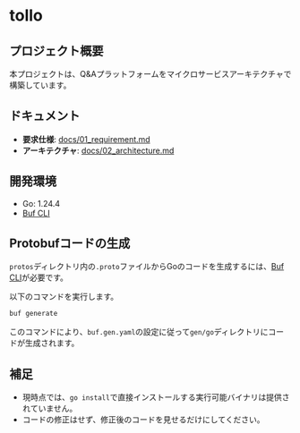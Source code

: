 # tollo

## プロジェクト概要
本プロジェクトは、Q&Aプラットフォームをマイクロサービスアーキテクチャで構築しています。

## ドキュメント
- **要求仕様**: [docs/01_requirement.md](docs/01_requirement.md)
- **アーキテクチャ**: [docs/02_architecture.md](docs/02_architecture.md)

## 開発環境
- Go: 1.24.4
- [Buf CLI](https://buf.build/docs/installation)

## Protobufコードの生成
`protos`ディレクトリ内の`.proto`ファイルからGoのコードを生成するには、[Buf CLI](https://buf.build/docs/installation)が必要です。

以下のコマンドを実行します。

```bash
buf generate
```

このコマンドにより、`buf.gen.yaml`の設定に従って`gen/go`ディレクトリにコードが生成されます。

## 補足
- 現時点では、`go install`で直接インストールする実行可能バイナリは提供されていません。
- コードの修正はせず、修正後のコードを見せるだけにしてください。

